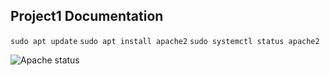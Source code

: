 ## Project1 Documentation

`sudo apt update`
`sudo apt install apache2`
`sudo systemctl status apache2`

![Apache status](../Adaora_Workspace/project-1/images/apache-status.png)
    
